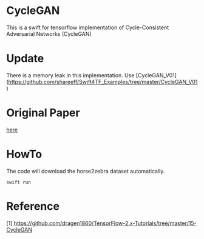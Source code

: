 # CycleGAN

This is a swift for tensorflow implementation of Cycle-Consistent Adversarial Networks (CycleGAN)

# Update

There is a memory leak in this implementation. Use 
[CycleGAN_V01] (https://github.com/shareeff/Swift4TF_Examples/tree/master/CycleGAN_V01)


# Original Paper

[here](https://arxiv.org/pdf/1703.10593.pdf)

# HowTo

The code will download the horse2zebra dataset automatically.

```
swift run 
```

#  Reference

[1] https://github.com/dragen1860/TensorFlow-2.x-Tutorials/tree/master/15-CycleGAN
